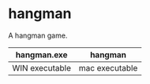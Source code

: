 # hangman
A hangman game.

| hangman.exe | hangman |
| ----------- | ------- |
|WIN executable | mac executable |

